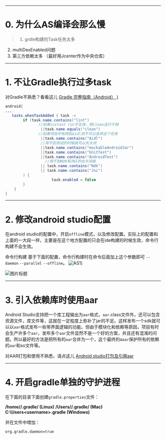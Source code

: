 

---
# 0. 为什么AS编译会那么慢
> 1. grdle构建的Task任务太多
2. multiDexEnabled问题
3. 第三方依赖太多 （最好用Jcenter作为中央仓库）

---

# 1. 不让Gradle执行过多task
对Gradle不熟悉？看看这儿 [Gradle 完整指南（Android） )](http://www.jianshu.com/p/9df3c3b6067a)

```java
android{
....
   tasks.whenTaskAdded { task ->
        if (task.name.contains("lint")
               //如果instant run不生效，把clean这行干掉
                ||task.name.equals("clean")
               //如果项目中有用到aidl则不可以舍弃这个任务
                ||task.name.contains("Aidl")
                //用不到测试的时候就可以先关闭
                ||task.name.contains("mockableAndroidJar")
                ||task.name.contains("UnitTest")
                ||task.name.contains("AndroidTest")
                  //用不到NDK和JNI的也关闭掉
                || task.name.contains("Ndk")
                || task.name.contains("Jni")
        ) {
                     task.enabled = false
        }
    }
}
```
---

# 2. 修改android studio配置
在android studio的配置中，开启`offline`模式，以及修改配置。实际上的配置和上面的一大段一样，主要是在这个地方配置的只会在ide构建的时候生效，命令行构建不会生效。

命令行构建 基于下面的配置，命令行构建时在命令后面加上这个参数即可 `--daemon` `--parallel` `--offline`。
![AS1](https://leanote.com/api/file/getImage?fileId=587208beab6441236e01579c))

![图片标题](https://leanote.com/api/file/getImage?fileId=58720892ab6441209e016732)

---

# 3. 引入依赖库时使用aar
Android Studio支持把一个库工程输出为`aar`格式，`aar`.class文件外，还可以包含资源文件，库文件等，这就在一定程度上弥补了jar的不足。这样发布一个sdk就可以以`aar`格式发布一些带界面逻辑的功能。但由于模块化和依赖等原因，项目有时会生产许多个`aar`，发布多个`aar`文件显然不是一个好的方案，并且还有混淆的问题。所以最好的方法是把所有的`aar`合并为一个，这个最终的a`aar`保护所有的依赖的`aar`和so文件等。

对AAR打包和使用不熟悉，请点这儿 [Android studio打包及引用aar](http://www.jianshu.com/p/9f2112da5460)

---

# 4. 开启gradle单独的守护进程
在下面的目录下面创建`gradle.properties`文件：

> 
**/home/<username>/.gradle/ (Linux)**
**/Users/<username>/.gradle/ (Mac)**
**C:\Users\<username>\.gradle (Windows)**

并在文件中增加：
```
org.gradle.daemon=true
```


<br/>
